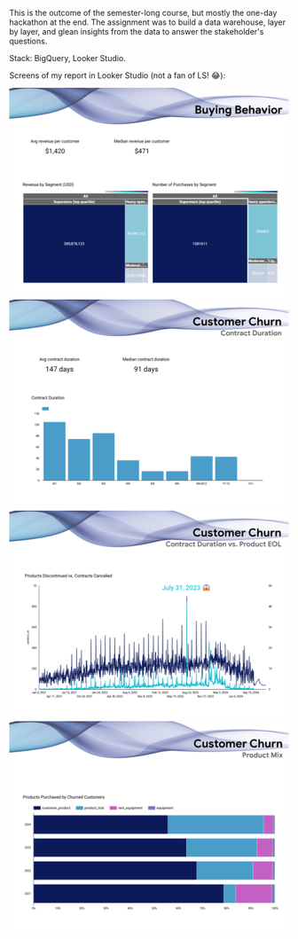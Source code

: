 This is the outcome of the semester-long course, but mostly the one-day hackathon at the end. The assignment was to build a data warehouse, layer by layer, and glean insights from the data to answer the stakeholder's questions.

Stack: BigQuery, Looker Studio.

Screens of my report in Looker Studio (not a fan of LS! 😂):

![01](https://github.com/lennchi/data_engineering_course/blob/main/img/de_01_buying_behavior.png)
![02](https://github.com/lennchi/data_engineering_course/blob/main/img/de_02_customer_churn.png)
![03](https://github.com/lennchi/data_engineering_course/blob/main/img/de_03_customer_churn.png)
![04](https://github.com/lennchi/data_engineering_course/blob/main/img/de_04_customer_churn.png)
